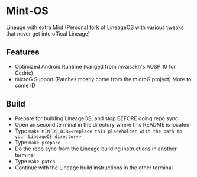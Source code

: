 # Mint-OS
Lineage with extra Mint (Personal fork of LineageOS with various tweaks that never get into offical Lineage)
## Features
- Optimized Android Runtime (kanged from mvaisakh's AOSP 10 for Cedric)
- microG Support (Patches mostly come from the microG project)
More to come :D
## Build
- Prepare for building LineageOS, and stop BEFORE doing repo sync
- Open an second terminal in the directory where this README is located
- Type `make MINTOS_DIR=<replace this placeholder with the path to your LineageOS directory>`
- Type `make prepare`
- Do the repo sync from the Lineage building instructions in another terminal
- Type `make patch`
- Continue with the Lineage build instructions in the other terminal
